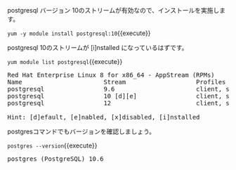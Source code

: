 postgresql バージョン 10のストリームが有効なので、インストールを実施します。

`yum -y module install postgresql:10`{{execute}}

postgresql 10のストリームが [i]nstalled になっているはずです。

`yum module list postgresql`{{execute}}

<pre class="file">
Red Hat Enterprise Linux 8 for x86_64 - AppStream (RPMs)
Name                      Stream                   Profiles                              Summary
postgresql                9.6                      client, server [d]                    PostgreSQL server and client module
postgresql                10 [d][e]                client, server [d] [i]                PostgreSQL server and client module
postgresql                12                       client, server [d]                    PostgreSQL server and client module

Hint: [d]efault, [e]nabled, [x]disabled, [i]nstalled
</pre>

postgresコマンドでもバージョンを確認しましょう。

`postgres --version`{{execute}}

<pre class="file">
postgres (PostgreSQL) 10.6
</pre>
